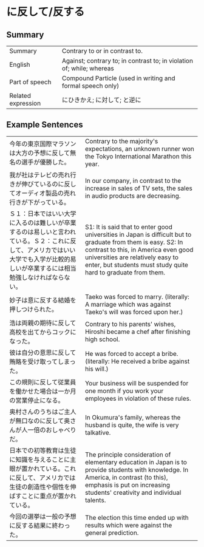 # に反して/反する

## Summary

<table><tr>   <td>Summary</td>   <td>Contrary to or in contrast to.</td></tr><tr>   <td>English</td>   <td>Against; contrary to; in contrast to; in violation of; while; whereas</td></tr><tr>   <td>Part of speech</td>   <td>Compound Particle (used in writing and formal speech only)</td></tr><tr>   <td>Related expression</td>   <td>にひきかえ; に対して; と逆に</td></tr></table>

## Example Sentences

<table><tr>   <td>今年の東京国際マラソンは大方の予想に反して無名の選手が優勝した。</td>   <td>Contrary to the majority's expectations, an unknown runner won the Tokyo International Marathon this year.</td></tr><tr>   <td>我が社はテレビの売れ行きが伸びているのに反してオーディオ製品の売れ行きが下がっている。</td>   <td>In our company, in contrast to the increase in sales of TV sets, the sales in audio products are decreasing.</td></tr><tr>   <td>Ｓ１：日本ではいい大学に入るのは難しいが卒業するのは易しいと言われている。Ｓ２：これに反して、アメリカではいい大学でも入学が比較的易しいが卒業するには相当勉強しなければならない。</td>   <td>S1: It is said that to enter good universities in Japan is difficult but to graduate from them is easy. S2: In contrast to this, in America even good universities are relatively easy to enter, but students must study quite hard to graduate from them.</td></tr><tr>   <td>妙子は意に反する結婚を押しつけられた。</td>   <td>Taeko was forced to marry. (literally: A marriage which was against Taeko's will was forced upon her.)</td></tr><tr>   <td>浩は両親の期待に反して高校を出てからコックになった。</td>   <td>Contrary to his parents' wishes, Hiroshi became a chef after finishing high school.</td></tr><tr>   <td>彼は自分の意思に反して賄賂を受け取ってしまった。</td>   <td>He was forced to accept a bribe. (literally: He received a bribe against his will.)</td></tr><tr>   <td>この規則に反して従業員を働かせた場合は一か月の営業停止になる。</td>   <td>Your business will be suspended for one month if you work your employees in violation of these rules.</td></tr><tr>   <td>奥村さんのうちはご主人が無口なのに反して奥さんが人一倍のおしゃべりだ。</td>   <td>In Okumura's family, whereas the husband is quite, the wife is very talkative.</td></tr><tr>   <td>日本での初等教育は生徒に知識を与えることに主眼が置かれている。これに反して、アメリカでは生徒の創造性や個性を伸ばすことに重点が置かれている。</td>   <td>The principle consideration of elementary education in Japan is to provide students with knowledge. In America, in contrast (to this), emphasis is put on increasing students' creativity and individual talents.</td></tr><tr>   <td>今回の選挙は一般の予想に反する結果に終わった。</td>   <td>The election this time ended up with results which were against the general prediction.</td></tr></table>

